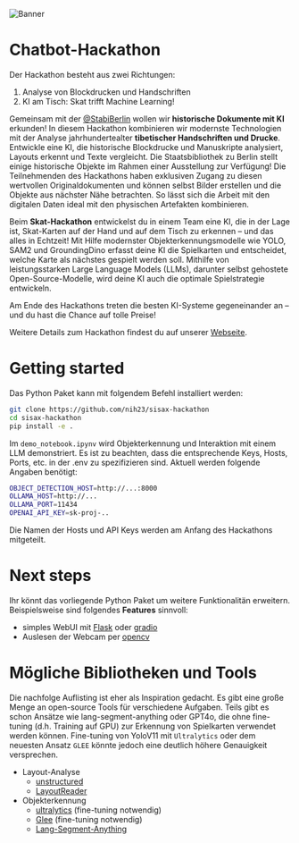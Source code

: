 ![Banner](https://github.com/nih23/sisax-hackathon/blob/main/assets/Banner.jpg?raw=true)

# Chatbot-Hackathon
Der Hackathon besteht aus zwei Richtungen: 
1. Analyse von Blockdrucken und Handschriften
2. KI am Tisch: Skat trifft Machine Learning!

Gemeinsam mit der [@StabiBerlin](https://github.com/StabiBerlin) wollen wir **historische Dokumente mit KI** erkunden! In diesem Hackathon kombinieren wir modernste Technologien mit der Analyse jahrhundertealter **tibetischer Handschriften und Drucke**. Entwickle eine KI, die historische Blockdrucke und Manuskripte analysiert, Layouts erkennt und Texte vergleicht. Die Staatsbibliothek zu Berlin stellt einige historische Objekte im Rahmen einer Ausstellung zur Verfügung! Die Teilnehmenden des Hackathons haben exklusiven Zugang zu diesen wertvollen Originaldokumenten und können selbst Bilder erstellen und die Objekte aus nächster Nähe betrachten. So lässt sich die Arbeit mit den digitalen Daten ideal mit den physischen Artefakten kombinieren.

Beim **Skat-Hackathon** entwickelst du in einem Team eine KI, die in der Lage ist, Skat-Karten auf der Hand und auf dem Tisch zu erkennen – und das alles in Echtzeit! Mit Hilfe modernster Objekterkennungsmodelle wie YOLO, SAM2 und GroundingDino erfasst deine KI die Spielkarten und entscheidet, welche Karte als nächstes gespielt werden soll. Mithilfe von leistungsstarken Large Language Models (LLMs), darunter selbst gehostete Open-Source-Modelle, wird deine KI auch die optimale Spielstrategie entwickeln.

Am Ende des Hackathons treten die besten KI-Systeme gegeneinander an – und du hast die Chance auf tolle Preise!

Weitere Details zum Hackathon findest du auf unserer [Webseite](https://ki-dresden.net/ai-insights-saxony-hackathon).

# Getting started
Das Python Paket kann mit folgendem Befehl installiert werden:
```bash
git clone https://github.com/nih23/sisax-hackathon
cd sisax-hackathon
pip install -e .
```

Im `demo_notebook.ipynv` wird Objekterkennung und Interaktion mit einem LLM demonstriert. Es ist zu beachten, dass die entsprechende Keys, Hosts, Ports, etc. in der .env zu spezifizieren sind. Aktuell werden folgende Angaben benötigt:

```bash
OBJECT_DETECTION_HOST=http://...:8000
OLLAMA_HOST=http://...
OLLAMA_PORT=11434
OPENAI_API_KEY=sk-proj-..
```

Die Namen der Hosts und API Keys werden am Anfang des Hackathons mitgeteilt.

# Next steps
Ihr könnt das vorliegende Python Paket um weitere Funktionalitän erweitern. Beispielsweise sind folgendes **Features** sinnvoll:
- simples WebUI mit [Flask](https://github.com/pallets/flask) oder [gradio](https://github.com/gradio-app/gradio)
- Auslesen der Webcam per [opencv](https://github.com/opencv/opencv-python)

# Mögliche Bibliotheken und Tools
Die nachfolge Auflisting ist eher als Inspiration gedacht. Es gibt eine große Menge an open-source Tools für verschiedene Aufgaben. Teils gibt es schon Ansätze wie lang-segment-anything oder GPT4o, die ohne fine-tuning (d.h. Training auf GPU) zur Erkennung von Spielkarten verwendet werden können. Fine-tuning von YoloV11 mit `Ultralytics` oder dem neuesten Ansatz `GLEE` könnte jedoch eine deutlich höhere Genauigkeit versprechen.

- Layout-Analyse
  - [unstructured](https://github.com/Unstructured-IO/unstructured)
  - [LayoutReader](https://github.com/ppaanngggg/layoutreader?tab=readme-ov-file)
- Objekterkennung
  - [ultralytics](https://github.com/ultralytics) (fine-tuning notwendig)
  - [Glee](https://github.com/FoundationVision/GLEE) (fine-tuning notwendig)
  - [Lang-Segment-Anything](https://github.com/luca-medeiros/lang-segment-anything)  
